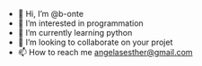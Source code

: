 - 👋 Hi, I’m @b-onte
- 👀 I’m interested in programmation
- 🌱 I’m currently learning python
- 💞️ I’m looking to collaborate on your projet
- 📫 How to reach me angelasesther@gmail.com

<!---
b-onte/b-onte is a ✨ special ✨ repository because its `README.md` (this file) appears on your GitHub profile.
You can click the Preview link to take a look at your changes.
--->
